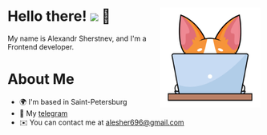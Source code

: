 # Hello there! <img src="https://cdn-0.emojis.wiki/emoji-pics-lf/telegram/waving-hand-telegram.gif"/> 👋 <img src="./assets/corgi.png" align="right" width='200px'/>

My name is Alexandr Sherstnev, and I'm a Frontend developer.

# About Me

* 🌍  I'm based in Saint-Petersburg
* 📱  My [telegram](https://t.me/Alesher_br)
* ✉️  You can contact me at [alesher696@gmail.com](mailto:alesher696@gmail.com)
